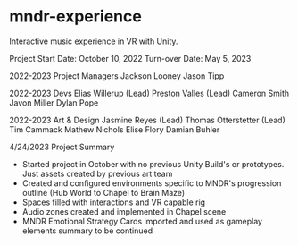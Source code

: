 # mndr-experience
Interactive music experience in VR with Unity.

Project Start Date: October 10, 2022
Turn-over Date: May 5, 2023

2022-2023 Project Managers
Jackson Looney
Jason Tipp

2022-2023 Devs
Elias Willerup (Lead)
Preston Valles (Lead)
Cameron Smith
Javon Miller
Dylan Pope

2022-2023 Art & Design
Jasmine Reyes (Lead)
Thomas Otterstetter (Lead)
Tim Cammack
Mathew Nichols
Elise Flory
Damian Buhler

4/24/2023 Project Summary

- Started project in October with no previous Unity Build's or prototypes. Just assets created by previous art team
- Created and configured environments specific to MNDR's progression outline (Hub World to Chapel to Brain Maze)
- Spaces filled with interactions and VR capable rig
- Audio zones created and implemented in Chapel scene
- MNDR Emotional Strategy Cards imported and used as gameplay elements
summary to be continued
